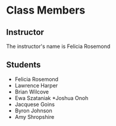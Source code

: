 # Class Members

## Instructor

The instructor's name is Felicia Rosemond

## Students

- Felicia Rosemond
- Lawrence Harper
- Brian Wilcove
- Ewa Szataniak
  \*Joshua Onoh
- Jacquese Goins
- Byron Johnson
- Amy Shropshire
